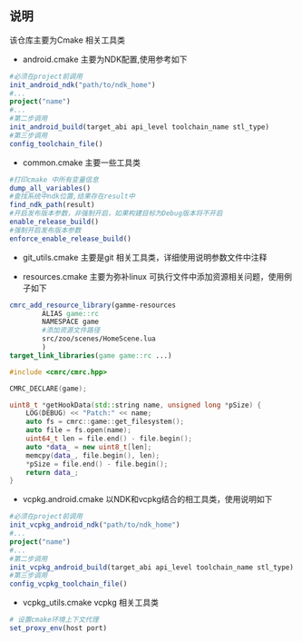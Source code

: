 ## 说明

该仓库主要为Cmake 相关工具类

* android.cmake 主要为NDK配置,使用参考如下

```cmake
#必须在project前调用
init_android_ndk("path/to/ndk_home")
#...
project("name")
#... 
#第二步调用 
init_android_build(target_abi api_level toolchain_name stl_type)
#第三步调用
config_toolchain_file()
```

* common.cmake 主要一些工具类

```cmake
#打印cmake 中所有变量信息
dump_all_variables()
#查找系统中ndk位置,结果存在result中
find_ndk_path(result)
#开启发布版本参数，非强制开启，如果构建目标为Debug版本将不开启
enable_release_build()
#强制开启发布版本参数
enforce_enable_release_build()
```

* git_utils.cmake 主要是git 相关工具类，详细使用说明参数文件中注释

* resources.cmake 主要为弥补linux 可执行文件中添加资源相关问题，使用例子如下

```cmake
cmrc_add_resource_library(gamme-resources
        ALIAS game::rc
        NAMESPACE game
        #添加资源文件路径
        src/zoo/scenes/HomeScene.lua
        )
target_link_libraries(game game::rc ...)
```

```c++
#include <cmrc/cmrc.hpp>

CMRC_DECLARE(game);

uint8_t *getHookData(std::string name, unsigned long *pSize) {
    LOG(DEBUG) << "Patch:" << name;
    auto fs = cmrc::game::get_filesystem();
    auto file = fs.open(name);
    uint64_t len = file.end() - file.begin();
    auto *data_ = new uint8_t[len];
    memcpy(data_, file.begin(), len);
    *pSize = file.end() - file.begin();
    return data_;
}

```

* vcpkg.android.cmake 以NDK和vcpkg结合的相工具类，使用说明如下

```cmake
#必须在project前调用
init_vcpkg_android_ndk("path/to/ndk_home")
#...
project("name")
#... 
#第二步调用 
init_vcpkg_android_build(target_abi api_level toolchain_name stl_type)
#第三步调用
config_vcpkg_toolchain_file()
```

* vcpkg_utils.cmake vcpkg 相关工具类

```cmake
# 设置cmake环境上下文代理
set_proxy_env(host port)

```
